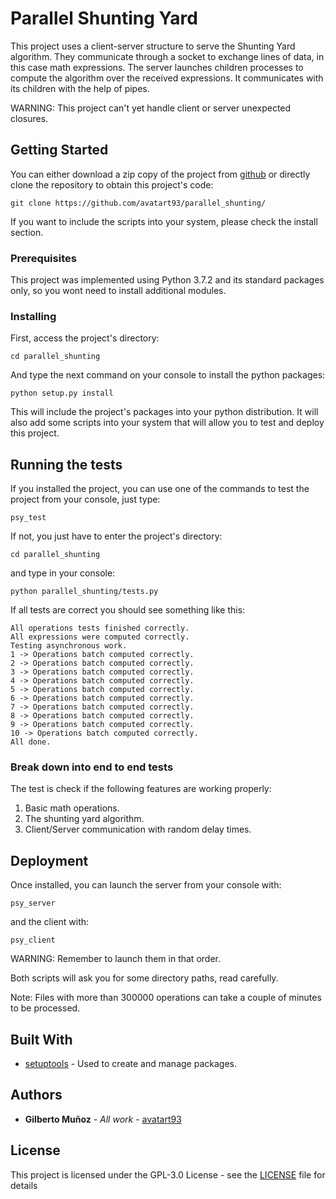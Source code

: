 # Parallel Shunting Yard

This project uses a client-server structure to serve the Shunting Yard algorithm. They communicate through a socket to 
exchange lines of data, in this case math expressions. The server launches children processes to compute the algorithm 
over the received expressions. It communicates with its children with the help of pipes.

WARNING: This project can't yet handle client or server unexpected closures.

## Getting Started

You can either download a zip copy of the project from [github](https://github.com/avatart93/parallel_shunting/) or
directly clone the repository to obtain this project's code:

```
git clone https://github.com/avatart93/parallel_shunting/
```

If you want to include the scripts into your system, please check the install section.

### Prerequisites

This project was implemented using Python 3.7.2 and its standard packages only, so you wont need to install additional 
modules.

### Installing

First, access the project's directory:

```
cd parallel_shunting
```

And type the next command on your console to install the python packages:

```
python setup.py install
```

This will include the project's packages into your python distribution. It will also add some scripts into your system
that will allow you to test and deploy this project.

## Running the tests

If you installed the project, you can use one of the commands to test the project from your console, just type:

```
psy_test
```

If not, you just have to enter the project's directory:

```
cd parallel_shunting
```

and type in your console:

```
python parallel_shunting/tests.py
```

If all tests are correct you should see something like this:

```
All operations tests finished correctly.
All expressions were computed correctly.
Testing asynchronous work.
1 -> Operations batch computed correctly.
2 -> Operations batch computed correctly.
3 -> Operations batch computed correctly.
4 -> Operations batch computed correctly.
5 -> Operations batch computed correctly.
6 -> Operations batch computed correctly.
7 -> Operations batch computed correctly.
8 -> Operations batch computed correctly.
9 -> Operations batch computed correctly.
10 -> Operations batch computed correctly.
All done.
```

### Break down into end to end tests

The test is check if the following features are working properly:

1. Basic math operations.
2. The shunting yard algorithm.
3. Client/Server communication with random delay times.

## Deployment

Once installed, you can launch the server from your console with:

```
psy_server
```

and the client with:

```
psy_client
```

WARNING: Remember to launch them in that order.

Both scripts will ask you for some directory paths, read carefully.

Note: Files with more than 300000 operations can take a couple of minutes to be processed.

## Built With

* [setuptools](https://pypi.org/project/setuptools/) - Used to create and manage packages.

## Authors

* **Gilberto Muñoz** - *All work* - [avatart93](https://github.com/avatart93/)

## License

This project is licensed under the GPL-3.0 License - see the [LICENSE](LICENSE) file for details
